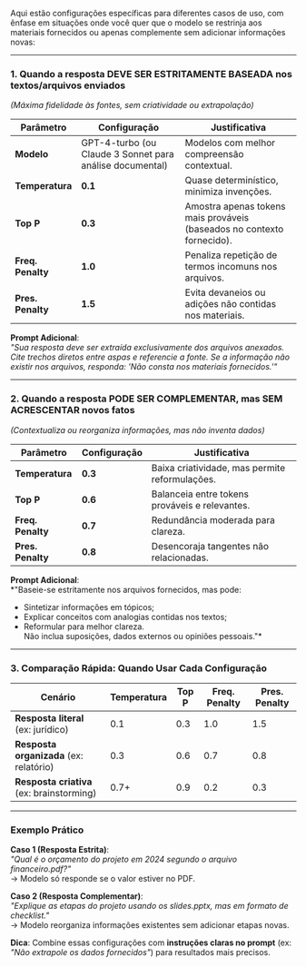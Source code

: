 Aqui estão configurações específicas para diferentes casos de uso, com ênfase em situações onde você quer que o modelo se restrinja aos materiais fornecidos ou apenas complemente sem adicionar informações novas:

---

### **1. Quando a resposta DEVE SER ESTRITAMENTE BASEADA nos textos/arquivos enviados**  
*(Máxima fidelidade às fontes, sem criatividade ou extrapolação)*  

| Parâmetro        | Configuração | Justificativa |
|------------------|-------------|---------------|
| **Modelo**       | GPT-4-turbo (ou Claude 3 Sonnet para análise documental) | Modelos com melhor compreensão contextual. |
| **Temperatura**  | **0.1**     | Quase determinístico, minimiza invenções. |
| **Top P**        | **0.3**     | Amostra apenas tokens mais prováveis (baseados no contexto fornecido). |
| **Freq. Penalty**| **1.0**     | Penaliza repetição de termos incomuns nos arquivos. |
| **Pres. Penalty**| **1.5**     | Evita devaneios ou adições não contidas nos materiais. |

**Prompt Adicional**:  
*"Sua resposta deve ser extraída exclusivamente dos arquivos anexados. Cite trechos diretos entre aspas e referencie a fonte. Se a informação não existir nos arquivos, responda: 'Não consta nos materiais fornecidos.'"*

---

### **2. Quando a resposta PODE SER COMPLEMENTAR, mas SEM ACRESCENTAR novos fatos**  
*(Contextualiza ou reorganiza informações, mas não inventa dados)*  

| Parâmetro        | Configuração | Justificativa |
|------------------|-------------|---------------|
| **Temperatura**  | **0.3**     | Baixa criatividade, mas permite reformulações. |
| **Top P**        | **0.6**     | Balanceia entre tokens prováveis e relevantes. |
| **Freq. Penalty**| **0.7**     | Redundância moderada para clareza. |
| **Pres. Penalty**| **0.8**     | Desencoraja tangentes não relacionadas. |

**Prompt Adicional**:  
*"Baseie-se estritamente nos arquivos fornecidos, mas pode:  
- Sintetizar informações em tópicos;  
- Explicar conceitos com analogias contidas nos textos;  
- Reformular para melhor clareza.  
Não inclua suposições, dados externos ou opiniões pessoais."*

---

### **3. Comparação Rápida: Quando Usar Cada Configuração**  
| Cenário                          | Temperatura | Top P | Freq. Penalty | Pres. Penalty |  
|----------------------------------|-------------|-------|---------------|---------------|  
| **Resposta literal** (ex: jurídico) | 0.1         | 0.3   | 1.0           | 1.5           |  
| **Resposta organizada** (ex: relatório) | 0.3       | 0.6   | 0.7           | 0.8           |  
| **Resposta criativa** (ex: brainstorming) | 0.7+    | 0.9   | 0.2           | 0.3           |  

---

### **Exemplo Prático**  
**Caso 1 (Resposta Estrita)**:  
*"Qual é o orçamento do projeto em 2024 segundo o arquivo financeiro.pdf?"*  
→ Modelo só responde se o valor estiver no PDF.  

**Caso 2 (Resposta Complementar)**:  
*"Explique as etapas do projeto usando os slides.pptx, mas em formato de checklist."*  
→ Modelo reorganiza informações existentes sem adicionar etapas novas.  

**Dica**: Combine essas configurações com **instruções claras no prompt** (ex: *"Não extrapole os dados fornecidos"*) para resultados mais precisos.
